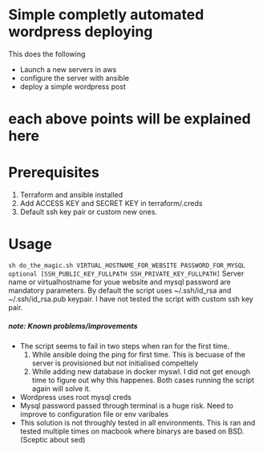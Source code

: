 # Simple completly automated wordpress deploying

This does the following

  - Launch a new servers in aws
  - configure the server with ansible
  - deploy a simple wordpress post

# each above points will be explained here

# Prerequisites
1. Terraform and ansible installed
2. Add ACCESS KEY and SECRET KEY in terraform/.creds
3. Default ssh key pair or custom new ones. 

# Usage
``
sh do_the_magic.sh VIRTUAL_HOSTNAME_FOR_WEBSITE PASSWORD_FOR_MYSQL optional [SSH_PUBLIC_KEY_FULLPATH SSH_PRIVATE_KEY_FULLPATH]
``
Server name or virtualhostname for youe website and mysql password are mandatory parameters. By default the script uses ~/.ssh/id_rsa and ~/.ssh/id_rsa.pub keypair. 
I have not tested the script with custom ssh key pair.

##### note: Known problems/improvements
* The script seems to fail in two steps when ran for the first time.  
  1. While ansible doing the ping for first time. This is becuase of the server is provisioned but not initialised compeltely
  2. While adding new database in docker myswl. I did not get enough time to figure out why this happenes.
Both cases running the script again will solve it.
* Wordpress uses root mysql creds
* Mysql password passed through terminal is a huge risk. Need to improve to configuration file or env varibales
* This solution is not throughly tested in all environments. This is ran and tested multiple times on macbook where binarys are based on BSD. (Sceptic about sed)
